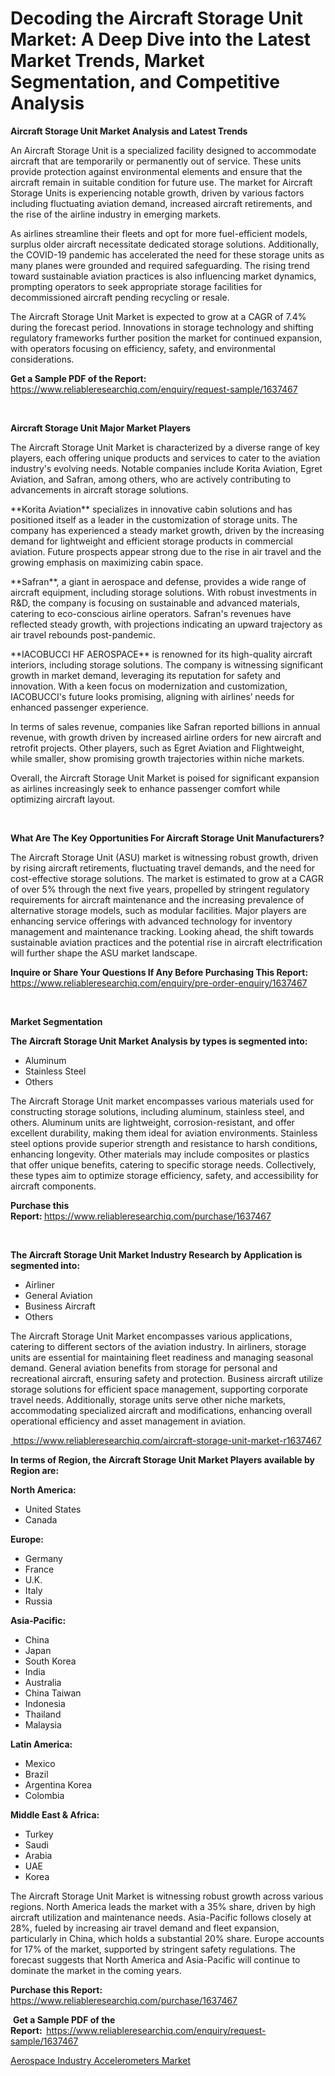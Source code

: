 <p><h1>Decoding the Aircraft Storage Unit Market: A Deep Dive into the Latest Market Trends, Market Segmentation, and Competitive Analysis</h1></p><p><strong>Aircraft Storage Unit Market Analysis and Latest Trends</strong></p>
<p><p>An Aircraft Storage Unit is a specialized facility designed to accommodate aircraft that are temporarily or permanently out of service. These units provide protection against environmental elements and ensure that the aircraft remain in suitable condition for future use. The market for Aircraft Storage Units is experiencing notable growth, driven by various factors including fluctuating aviation demand, increased aircraft retirements, and the rise of the airline industry in emerging markets.</p><p>As airlines streamline their fleets and opt for more fuel-efficient models, surplus older aircraft necessitate dedicated storage solutions. Additionally, the COVID-19 pandemic has accelerated the need for these storage units as many planes were grounded and required safeguarding. The rising trend toward sustainable aviation practices is also influencing market dynamics, prompting operators to seek appropriate storage facilities for decommissioned aircraft pending recycling or resale.</p><p>The Aircraft Storage Unit Market is expected to grow at a CAGR of 7.4% during the forecast period. Innovations in storage technology and shifting regulatory frameworks further position the market for continued expansion, with operators focusing on efficiency, safety, and environmental considerations.</p></p>
<p><strong>Get a Sample PDF of the Report:&nbsp;</strong> <a href="https://www.reliableresearchiq.com/enquiry/request-sample/1637467?utm_campaign=3202&utm_medium=2&utm_source=Github&utm_content=ia&utm_term=23032025&utm_id=aircraft-storage-unit">https://www.reliableresearchiq.com/enquiry/request-sample/1637467</a></p>
<p>&nbsp;</p>
<p><strong>Aircraft Storage Unit Major Market Players</strong></p>
<p><p>The Aircraft Storage Unit Market is characterized by a diverse range of key players, each offering unique products and services to cater to the aviation industry's evolving needs. Notable companies include Korita Aviation, Egret Aviation, and Safran, among others, who are actively contributing to advancements in aircraft storage solutions.</p><p>**Korita Aviation** specializes in innovative cabin solutions and has positioned itself as a leader in the customization of storage units. The company has experienced a steady market growth, driven by the increasing demand for lightweight and efficient storage products in commercial aviation. Future prospects appear strong due to the rise in air travel and the growing emphasis on maximizing cabin space.</p><p>**Safran**, a giant in aerospace and defense, provides a wide range of aircraft equipment, including storage solutions. With robust investments in R&D, the company is focusing on sustainable and advanced materials, catering to eco-conscious airline operators. Safran's revenues have reflected steady growth, with projections indicating an upward trajectory as air travel rebounds post-pandemic.</p><p>**IACOBUCCI HF AEROSPACE** is renowned for its high-quality aircraft interiors, including storage solutions. The company is witnessing significant growth in market demand, leveraging its reputation for safety and innovation. With a keen focus on modernization and customization, IACOBUCCI's future looks promising, aligning with airlines’ needs for enhanced passenger experience.</p><p>In terms of sales revenue, companies like Safran reported billions in annual revenue, with growth driven by increased airline orders for new aircraft and retrofit projects. Other players, such as Egret Aviation and Flightweight, while smaller, show promising growth trajectories within niche markets.</p><p>Overall, the Aircraft Storage Unit Market is poised for significant expansion as airlines increasingly seek to enhance passenger comfort while optimizing aircraft layout.</p></p>
<p>&nbsp;</p>
<p><strong>What Are The Key Opportunities For Aircraft Storage Unit Manufacturers?</strong></p>
<p><p>The Aircraft Storage Unit (ASU) market is witnessing robust growth, driven by rising aircraft retirements, fluctuating travel demands, and the need for cost-effective storage solutions. The market is estimated to grow at a CAGR of over 5% through the next five years, propelled by stringent regulatory requirements for aircraft maintenance and the increasing prevalence of alternative storage models, such as modular facilities. Major players are enhancing service offerings with advanced technology for inventory management and maintenance tracking. Looking ahead, the shift towards sustainable aviation practices and the potential rise in aircraft electrification will further shape the ASU market landscape.</p></p>
<p><strong>Inquire or Share Your Questions If Any Before Purchasing This Report:</strong> <a href="https://www.reliableresearchiq.com/enquiry/pre-order-enquiry/1637467?utm_campaign=3202&utm_medium=2&utm_source=Github&utm_content=ia&utm_term=23032025&utm_id=aircraft-storage-unit">https://www.reliableresearchiq.com/enquiry/pre-order-enquiry/1637467</a></p>
<p>&nbsp;</p>
<p><strong>Market Segmentation</strong></p>
<p><strong>The Aircraft Storage Unit Market Analysis by types is segmented into:</strong></p>
<p><ul><li>Aluminum</li><li>Stainless Steel</li><li>Others</li></ul></p>
<p><p>The Aircraft Storage Unit market encompasses various materials used for constructing storage solutions, including aluminum, stainless steel, and others. Aluminum units are lightweight, corrosion-resistant, and offer excellent durability, making them ideal for aviation environments. Stainless steel options provide superior strength and resistance to harsh conditions, enhancing longevity. Other materials may include composites or plastics that offer unique benefits, catering to specific storage needs. Collectively, these types aim to optimize storage efficiency, safety, and accessibility for aircraft components.</p></p>
<p><strong>Purchase this Report:&nbsp;</strong><a href="https://www.reliableresearchiq.com/purchase/1637467?utm_campaign=3202&utm_medium=2&utm_source=Github&utm_content=ia&utm_term=23032025&utm_id=aircraft-storage-unit">https://www.reliableresearchiq.com/purchase/1637467</a></p>
<p>&nbsp;</p>
<p><strong>The Aircraft Storage Unit Market Industry Research by Application is segmented into:</strong></p>
<p><ul><li>Airliner</li><li>General Aviation</li><li>Business Aircraft</li><li>Others</li></ul></p>
<p><p>The Aircraft Storage Unit Market encompasses various applications, catering to different sectors of the aviation industry. In airliners, storage units are essential for maintaining fleet readiness and managing seasonal demand. General aviation benefits from storage for personal and recreational aircraft, ensuring safety and protection. Business aircraft utilize storage solutions for efficient space management, supporting corporate travel needs. Additionally, storage units serve other niche markets, accommodating specialized aircraft and modifications, enhancing overall operational efficiency and asset management in aviation.</p></p>
<p><a href="https://www.reliableresearchiq.com/aircraft-storage-unit-market-r1637467?utm_campaign=3202&utm_medium=2&utm_source=Github&utm_content=ia&utm_term=23032025&utm_id=aircraft-storage-unit">&nbsp;https://www.reliableresearchiq.com/aircraft-storage-unit-market-r1637467</a></p>
<p><strong>In terms of Region, the Aircraft Storage Unit Market Players available by Region are:</strong></p>
<p>
    <p> <strong> North America: </strong>
        <ul>
            <li>United States</li>
            <li>Canada</li>
        </ul>
        </p> 
    <p> <strong> Europe: </strong>
        <ul>
            <li>Germany</li>
            <li>France</li>
            <li>U.K.</li>
            <li>Italy</li>
            <li>Russia</li>
        </ul>
        </p> 
    <p> <strong> Asia-Pacific: </strong>
        <ul>
            <li>China</li>
            <li>Japan</li>
            <li>South Korea</li>
            <li>India</li>
            <li>Australia</li>
            <li>China Taiwan</li>
            <li>Indonesia</li>
            <li>Thailand</li>
            <li>Malaysia</li>
        </ul>
        </p> 
    <p> <strong> Latin America: </strong>
        <ul>
            <li>Mexico</li>
            <li>Brazil</li>
            <li>Argentina Korea</li>
            <li>Colombia</li>
        </ul>
        </p> 
    <p> <strong> Middle East & Africa: </strong>
        <ul>
            <li>Turkey</li>
            <li>Saudi</li>
            <li>Arabia</li>
            <li>UAE</li>
            <li>Korea</li>
        </ul>
    </p>
    </p>
<p><p>The Aircraft Storage Unit Market is witnessing robust growth across various regions. North America leads the market with a 35% share, driven by high aircraft utilization and maintenance needs. Asia-Pacific follows closely at 28%, fueled by increasing air travel demand and fleet expansion, particularly in China, which holds a substantial 20% share. Europe accounts for 17% of the market, supported by stringent safety regulations. The forecast suggests that North America and Asia-Pacific will continue to dominate the market in the coming years.</p></p>
<p><strong>Purchase this Report: </strong><a href="https://www.reliableresearchiq.com/purchase/1637467?utm_campaign=3202&utm_medium=2&utm_source=Github&utm_content=ia&utm_term=23032025&utm_id=aircraft-storage-unit">https://www.reliableresearchiq.com/purchase/1637467</a></p>
<p>&nbsp;<strong>Get a Sample PDF of the Report:&nbsp;&nbsp;</strong><a href="https://www.reliableresearchiq.com/enquiry/request-sample/1637467?utm_campaign=3202&utm_medium=2&utm_source=Github&utm_content=ia&utm_term=23032025&utm_id=aircraft-storage-unit">https://www.reliableresearchiq.com/enquiry/request-sample/1637467</a></p>
<p><strong></strong></p>
<p><p><a href="https://github.com/usraceby/Market-Research-Report-List-1/blob/main/aerospace-industry-accelerometers-market.md?utm_campaign=3202&utm_medium=2&utm_source=Github&utm_content=ia&utm_term=23032025&utm_id=aircraft-storage-unit">Aerospace Industry Accelerometers Market</a></p></p>